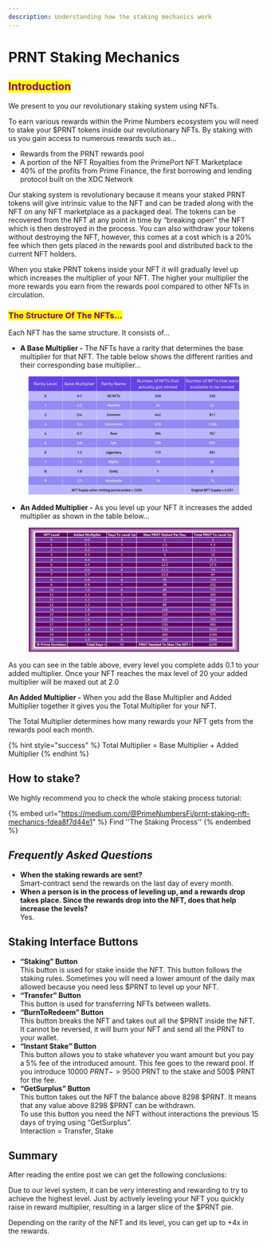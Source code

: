 ```yaml
---
description: Understanding how the staking mechanics work
---
```


# PRNT Staking Mechanics

## <mark style="color:purple;">Introduction</mark> <a href="#id-5932" id="id-5932"></a>

We present to you our revolutionary staking system using NFTs.

To earn various rewards within the Prime Numbers ecosystem you will need to stake your $PRNT tokens inside our revolutionary NFTs. By staking with us you gain access to numerous rewards such as...

* Rewards from the PRNT rewards pool
* A portion of the NFT Royalties from the PrimePort NFT Marketplace
* 40% of the profits from Prime Finance, the first borrowing and lending protocol built on the XDC Network

Our staking system is revolutionary because it means your staked PRNT tokens will give intrinsic value to the NFT and can be traded along with the NFT on any NFT marketplace as a packaged deal. The tokens can be recovered from the NFT at any point in time by “breaking open” the NFT which is then destroyed in the process. You can also withdraw your tokens without destroying the NFT, however, this comes at a cost which is a 20% fee which then gets placed in the rewards pool and distributed back to the current NFT holders.

When you stake PRNT tokens inside your NFT it will gradually level up which increases the multiplier of your NFT. The higher your multiplier the more rewards you earn from the rewards pool compared to other NFTs in circulation.

### <mark style="color:purple;">The Structure Of The NFTs…</mark> <a href="#d7e3" id="d7e3"></a>

Each NFT has the same structure. It consists of…

* **A Base Multiplier -** The NFTs have a rarity that determines the base multiplier for that NFT. The table below shows the different rarities and their corresponding base multiplier…

<figure><img src="../../.gitbook/assets/5 (1).jpg" alt=""><figcaption></figcaption></figure>

* **An Added Multiplier -** As you level up your NFT it increases the added multiplier as shown in the table below…

<figure><img src="../../.gitbook/assets/image (11).png" alt=""><figcaption></figcaption></figure>

As you can see in the table above, every level you complete adds 0.1 to your added multiplier. Once your NFT reaches the max level of 20 your added multiplier will be maxed out at 2.0

**An Added Multiplier -** When you add the Base Multiplier and Added Multiplier together it gives you the Total Multiplier for your NFT.&#x20;

The Total Multiplier determines how many rewards your NFT gets from the rewards pool each month.

{% hint style="success" %}
Total Multiplier = Base Multiplier + Added Multiplier
{% endhint %}

## How to stake? <a href="#id-21ca" id="id-21ca"></a>

We highly recommend you to check the whole staking process tutorial:

{% embed url="https://medium.com/@PrimeNumbersFi/prnt-staking-nft-mechanics-fdea8f7d44e1" %}
Find ''The Staking Process''
{% endembed %}

## _Frequently Asked Questions_ <a href="#a7be" id="a7be"></a>

* **When the staking rewards are sent?**\
  Smart-contract send the rewards on the last day of every month.
* **When a person is in the process of leveling up, and a rewards drop takes place. Since the rewards drop into the NFT, does that help increase the levels?**\
  Yes.

## Staking Interface Buttons <a href="#id-9afb" id="id-9afb"></a>

* **“Staking” Button**\
  This button is used for stake inside the NFT. This button follows the staking rules. Sometimes you will need a lower amount of the daily max allowed because you need less $PRNT to level up your NFT.
* **“Transfer” Button**\
  This button is used for transferring NFTs between wallets.
* **“BurnToRedeem” Button**\
  This button breaks the NFT and takes out all the $PRNT inside the NFT.\
  It cannot be reversed, it will burn your NFT and send all the PRNT to your wallet.
* **“Instant Stake” Button**\
  This button allows you to stake whatever you want amount but you pay a 5% fee of the introduced amount. This fee goes to the reward pool. If you introduce 10000 $PRNT -> 9500$ PRNT to the stake and 500$ PRNT for the fee.
* **“GetSurplus” Button**\
  This button takes out the NFT the balance above 8298 $PRNT. It means that any value above 8298 $PRNT can be withdrawn.\
  To use this button you need the NFT without interactions the previous 15 days of trying using “GetSurplus”.\
  Interaction = Transfer, Stake

## Summary <a href="#id-04fc" id="id-04fc"></a>

After reading the entire post we can get the following conclusions:

Due to our level system, it can be very interesting and rewarding to try to achieve the highest level. Just by actively leveling your NFT you quickly raise in reward multiplier, resulting in a larger slice of the $PRNT pie.

Depending on the rarity of the NFT and its level, you can get up to +4x in the rewards.
